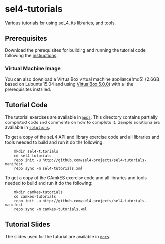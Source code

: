 # sel4-tutorials
Various tutorials for using seL4, its libraries, and tools.

## Prerequisites
Download the prerequisites for building and running the tutorial code following the [instructions](Prerequisites.md).

### Virtual Machine Image
You can also download a [VirtualBox virtual machine appliance](http://ssrg.nicta.com.au/Downloads/sel4-tutorial-lubuntu-15.04-v2.ova)([md5](http://ssrg.nicta.com.au/Downloads/sel4-tutorial-lubuntu-15.04-v2.md5)) (2.6GB, based on Lubuntu 15.04 and using [VirtualBox 5.0.0](https://www.virtualbox.org/wiki/Downloads)) with all the prerequisites installed.

## Tutorial Code
The tutorial exercises are available in [`apps`](apps).
This directory contains partially completed code and comments on how to complete it.  Sample solutions are available in [`solutions`](solutions).

To get a copy of the seL4 API and library exercise code and all libraries and tools needed to build and run it do the following:

        mkdir sel4-tutorials
        cd sel4-tutorials
        repo init -u http://github.com/sel4-projects/sel4-tutorials-manifest
        repo sync -m sel4-tutorials.xml

To get a copy of the CAmkES exercise code and all libraries and tools needed to build and run it do the following:

        mkdir camkes-tutorials
        cd camkes-tutorials
        repo init -u http://github.com/sel4-projects/sel4-tutorials-manifest
        repo sync -m camkes-tutorials.xml

## Tutorial Slides
The slides used for the tutorial are available in [`docs`](docs).
